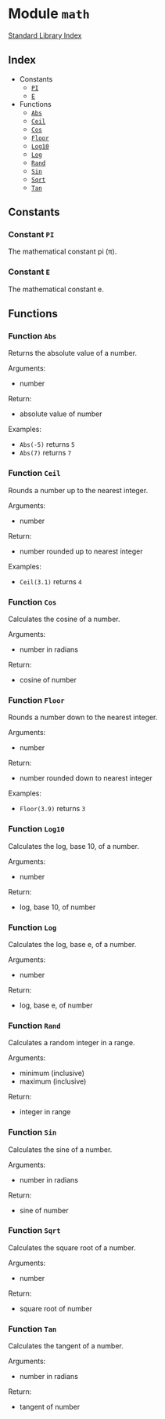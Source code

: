 # Module `math`
[Standard Library Index](index.md)

## Index
- Constants
  - [`PI`](#constant-pi)
  - [`E`](#constant-e)
- Functions
  - [`Abs`](#function-abs)
  - [`Ceil`](#function-ceil)
  - [`Cos`](#function-cos)
  - [`Floor`](#function-floor)
  - [`Log10`](#function-log10)
  - [`Log`](#function-log)
  - [`Rand`](#function-rand)
  - [`Sin`](#function-sin)
  - [`Sqrt`](#function-sqrt)
  - [`Tan`](#function-tan)

## Constants

### Constant `PI`
The mathematical constant pi (π).

### Constant `E`
The mathematical constant e.

## Functions

### Function `Abs`
Returns the absolute value of a number.

Arguments:
- number

Return:
- absolute value of number

Examples:
- `Abs(-5)` returns `5`
- `Abs(7)` returns `7`

### Function `Ceil`
Rounds a number up to the nearest integer.

Arguments:
- number

Return:
- number rounded up to nearest integer

Examples:
- `Ceil(3.1)` returns `4`

### Function `Cos`
Calculates the cosine of a number.

Arguments:
- number in radians

Return:
- cosine of number

### Function `Floor`
Rounds a number down to the nearest integer.

Arguments:
- number

Return:
- number rounded down to nearest integer

Examples:
- `Floor(3.9)` returns `3`

### Function `Log10`
Calculates the log, base 10, of a number.

Arguments:
- number

Return:
- log, base 10, of number

### Function `Log`
Calculates the log, base e, of a number.

Arguments:
- number

Return:
- log, base e, of number

### Function `Rand`
Calculates a random integer in a range.

Arguments:
- minimum (inclusive)
- maximum (inclusive)

Return:
- integer in range

### Function `Sin`
Calculates the sine of a number.

Arguments:
- number in radians

Return:
- sine of number

### Function `Sqrt`
Calculates the square root of a number.

Arguments:
- number

Return:
- square root of number

### Function `Tan`
Calculates the tangent of a number.

Arguments:
- number in radians

Return:
- tangent of number
